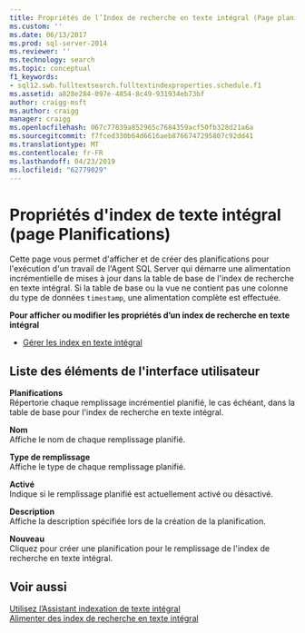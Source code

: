```yaml
---
title: Propriétés de l’Index de recherche en texte intégral (Page planifications) | Microsoft Docs
ms.custom: ''
ms.date: 06/13/2017
ms.prod: sql-server-2014
ms.reviewer: ''
ms.technology: search
ms.topic: conceptual
f1_keywords:
- sql12.swb.fulltextsearch.fulltextindexproperties.schedule.f1
ms.assetid: a828e284-097e-4854-8c49-931934eb73bf
author: craigg-msft
ms.author: craigg
manager: craigg
ms.openlocfilehash: 067c77839a852965c7684359acf50fb328d21a6a
ms.sourcegitcommit: f7fced330b64d6616aeb8766747295807c92dd41
ms.translationtype: MT
ms.contentlocale: fr-FR
ms.lasthandoff: 04/23/2019
ms.locfileid: "62779029"
---
```

# <a name="full-text-index-properties-schedules-page"></a>Propriétés d'index de texte intégral (page Planifications)
  Cette page vous permet d'afficher et de créer des planifications pour l'exécution d'un travail de l'Agent SQL Server qui démarre une alimentation incrémentielle de mises à jour dans la table de base de l'index de recherche en texte intégral. Si la table de base ou la vue ne contient pas une colonne du type de données `timestamp`, une alimentation complète est effectuée.  
  
 **Pour afficher ou modifier les propriétés d’un index de recherche en texte intégral**  
  
-   [Gérer les index en texte intégral](../relational-databases/indexes/indexes.md)  
  
## <a name="uielement-list"></a>Liste des éléments de l'interface utilisateur  
 **Planifications**  
 Répertorie chaque remplissage incrémentiel planifié, le cas échéant, dans la table de base pour l'index de recherche en texte intégral.  
  
 **Nom**  
 Affiche le nom de chaque remplissage planifié.  
  
 **Type de remplissage**  
 Affiche le type de chaque remplissage planifié.  
  
 **Activé**  
 Indique si le remplissage planifié est actuellement activé ou désactivé.  
  
 **Description**  
 Affiche la description spécifiée lors de la création de la planification.  
  
 **Nouveau**  
 Cliquez pour créer une planification pour le remplissage de l'index de recherche en texte intégral.  
  
## <a name="see-also"></a>Voir aussi  
 [Utilisez l’Assistant indexation de texte intégral](../relational-databases/search/use-the-full-text-indexing-wizard.md)   
 [Alimenter des index de recherche en texte intégral](../relational-databases/search/populate-full-text-indexes.md)  
  
  
